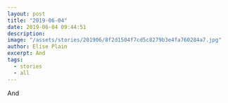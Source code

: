 ```yaml
---
layout: post
title: "2019-06-04"
date: 2019-06-04 09:44:51
description: 
image: "/assets/stories/201906/8f2d1504f7cd5c8279b3e4fa760284a7.jpg"
author: Elise Plain
excerpt: And
tags: 
  - stories
  - all
---
```


And
<p></p>

